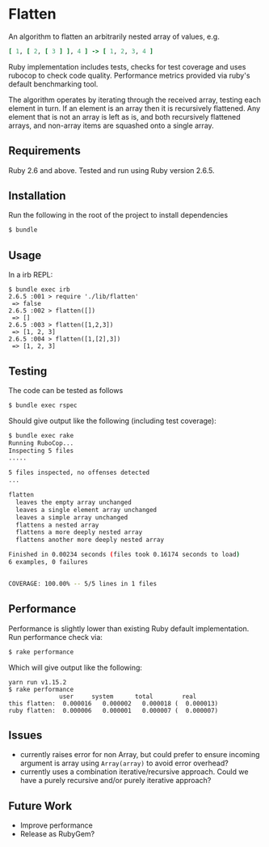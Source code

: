 Flatten
=======

An algorithm to flatten an arbitrarily nested array of values, e.g.

```rb
[ 1, [ 2, [ 3 ] ], 4 ] -> [ 1, 2, 3, 4 ]
```
Ruby implementation includes tests, checks for test coverage and uses rubocop to check code quality. Performance metrics provided via ruby's default benchmarking tool.

The algorithm operates by iterating through the received array, testing each element in turn.  If an element is an array then it is recursively flattened.  Any element that is not an array is left as is, and both recursively flattened arrays, and non-array items are squashed onto a single array.

Requirements
------------
Ruby 2.6 and above.
Tested and run using Ruby version 2.6.5.

Installation
------------
Run the following in the root of the project to install dependencies

```sh
$ bundle 
```

Usage
-----

In a irb REPL:

```irb
$ bundle exec irb
2.6.5 :001 > require './lib/flatten'
 => false 
2.6.5 :002 > flatten([])
 => [] 
2.6.5 :003 > flatten([1,2,3])
 => [1, 2, 3] 
2.6.5 :004 > flatten([1,[2],3])
 => [1, 2, 3] 
```

Testing
-------

The code can be tested as follows

```sh
$ bundle exec rspec
```

Should give output like the following (including test coverage):

```sh
$ bundle exec rake
Running RuboCop...
Inspecting 5 files
.....

5 files inspected, no offenses detected
...

flatten
  leaves the empty array unchanged
  leaves a single element array unchanged
  leaves a simple array unchanged
  flattens a nested array
  flattens a more deeply nested array
  flattens another more deeply nested array

Finished in 0.00234 seconds (files took 0.16174 seconds to load)
6 examples, 0 failures


COVERAGE: 100.00% -- 5/5 lines in 1 files
```

Performance
-----------
Performance is slightly lower than existing Ruby default implementation.  Run performance check via:

```sh
$ rake performance
```

Which will give output like the following:

```
yarn run v1.15.2
$ rake performance
              user     system      total        real
this flatten:  0.000016   0.000002   0.000018 (  0.000013)
ruby flatten:  0.000006   0.000001   0.000007 (  0.000007)
```

Issues
------
* currently raises error for non Array, but could prefer to ensure incoming argument is array using `Array(array)` to avoid error overhead?
* currently uses a combination iterative/recursive approach.  Could we have a purely recursive and/or purely iterative approach?


Future Work
-----------
* Improve performance
* Release as RubyGem?